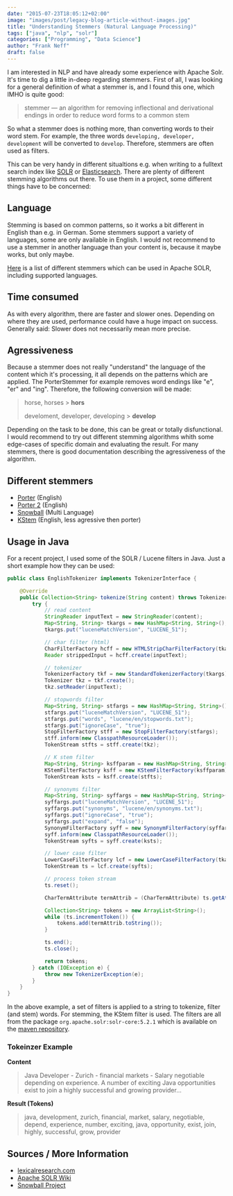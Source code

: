```yaml
---
date: "2015-07-23T18:05:12+02:00"
image: "images/post/legacy-blog-article-without-images.jpg"
title: "Understanding Stemmers (Natural Language Processing)"
tags: ["java", "nlp", "solr"]
categories: ["Programming", "Data Science"]
author: "Frank Neff"
draft: false
---
```


I am interested in NLP and have already some experience with Apache Solr. It's time to dig a little in-deep regarding 
stemmers. First of all, I was looking for a general definition of what a stemmer is, and I found this one, which IMHO 
is quite good:

> stemmer &mdash; an algorithm for removing inflectional and derivational endings in order to reduce word forms to a common stem

<!--more-->

So what a stemmer does is nothing more, than converting words to their word stem. For example, the three 
words ```developing, developer, development``` will be converted to ```develop```. Therefore, stemmers are often used 
as filters.

This can be very handy in different situaltions e.g. when writing to a fulltext search index like 
[SOLR](http://lucene.apache.org/solr/) or [Elasticsearch](https://www.elastic.co/products/elasticsearch). 
There are plenty of different stemming algorithms out there. To use them in a project, some different things have to 
be concerned:

## Language

Stemming is based on common patterns, so it works a bit different in English than e.g. in German. Some stemmers support 
a variety of languages, some are only available in English. I would not recommend to use a stemmer in another language
than your content is, because it maybe works, but only maybe.

[Here](https://wiki.apache.org/solr/AnalyzersTokenizersTokenFilters#Stemming) is a list of different stemmers which can 
be used in Apache SOLR, including supported languages.

## Time consumed

As with every algorithm, there are faster and slower ones. Depending on where they are used, performance could have a huge 
impact on success. Generally said: Slower does not necessarily mean more precise.

## Agressiveness

Because a stemmer does not really "understand" the language of the content which it's processing, it all depends on the 
patterns which are applied. The PorterStemmer for example removes word endings like "e", "er" and "ing". 
Therefore, the following conversion will be made:

> horse, horses &gt; **hors**
>
> develoment, developer, developing &gt; **develop**

Depending on the task to be done, this can be great or totally disfunctional. I would recommend to try out different 
stemming algorithms whith some edge-cases of specific domain and evaluating the result. For many stemmers, there is 
good documentation describing the agressiveness of the algorithm.

## Different stemmers

* [Porter](http://tartarus.org/~martin/PorterStemmer/) (English)
* [Porter 2](http://snowball.tartarus.org/algorithms/english/stemmer.html) (English)
* [Snowball](http://snowball.tartarus.org/) (Multi Language)
* [KStem](http://lexicalresearch.com/kstem-doc.txt) (English, less agressive then porter)

## Usage in Java

For a recent project, I used some of the SOLR / Lucene filters in Java. Just a short example how they can be used:

```java
public class EnglishTokenizer implements TokenizerInterface {

    @Override
    public Collection<String> tokenize(String content) throws TokenizerException {
        try {
            // read content
            StringReader inputText = new StringReader(content);
            Map<String, String> tkargs = new HashMap<String, String>();
            tkargs.put("luceneMatchVersion", "LUCENE_51");

            // char filter (html)
            CharFilterFactory hcff = new HTMLStripCharFilterFactory(tkargs);
            Reader strippedInput = hcff.create(inputText);

            // tokenizer
            TokenizerFactory tkf = new StandardTokenizerFactory(tkargs);
            Tokenizer tkz = tkf.create();
            tkz.setReader(inputText);

            // stopwords filter
            Map<String, String> stfargs = new HashMap<String, String>();
            stfargs.put("luceneMatchVersion", "LUCENE_51");
            stfargs.put("words", "lucene/en/stopwords.txt");
            stfargs.put("ignoreCase", "true");
            StopFilterFactory stff = new StopFilterFactory(stfargs);
            stff.inform(new ClasspathResourceLoader());
            TokenStream stfts = stff.create(tkz);

            // K stem filter
            Map<String, String> ksffparam = new HashMap<String, String>();
            KStemFilterFactory ksff = new KStemFilterFactory(ksffparam);
            TokenStream ksts = ksff.create(stfts);

            // synonyms filter
            Map<String, String> syffargs = new HashMap<String, String>();
            syffargs.put("luceneMatchVersion", "LUCENE_51");
            syffargs.put("synonyms", "lucene/en/synonyms.txt");
            syffargs.put("ignoreCase", "true");
            syffargs.put("expand", "false");
            SynonymFilterFactory syff = new SynonymFilterFactory(syffargs);
            syff.inform(new ClasspathResourceLoader());
            TokenStream syfts = syff.create(ksts);

            // lower case filter
            LowerCaseFilterFactory lcf = new LowerCaseFilterFactory(tkargs);
            TokenStream ts = lcf.create(syfts);

            // process token stream
            ts.reset();

            CharTermAttribute termAttrib = (CharTermAttribute) ts.getAttribute(CharTermAttribute.class);

            Collection<String> tokens = new ArrayList<String>();
            while (ts.incrementToken()) {
                tokens.add(termAttrib.toString());
            }

            ts.end();
            ts.close();

            return tokens;
        } catch (IOException e) {
            throw new TokenizerException(e);
        }
    }
}
```

In the above example, a set of filters is applied to a string to tokenize, filter (and stem) words. For stemming, the 
KStem filter is used. The filters are all from the package ```org.apache.solr:solr-core:5.2.1``` which is available on 
the [maven repository](http://mvnrepository.com/artifact/org.apache.solr/solr-core/5.2.1). 

### Tokeinzer Example

**Content**

> Java Developer - Zurich - financial markets - Salary negotiable depending on experience. A number of exciting Java 
> opportunities exist to join a highly successful and growing provider...

**Result (Tokens)**

> java, development, zurich, financial, market, salary, negotiable, depend, experience, number, exciting, java, 
> opportunity, exist, join, highly, successful, grow, provider

## Sources / More Information

* [lexicalresearch.com](http://lexicalresearch.com/papers.html)
* [Apache SOLR Wiki](https://wiki.apache.org/solr/LanguageAnalysis)
* [Snowball Project](http://snowball.tartarus.org/)
